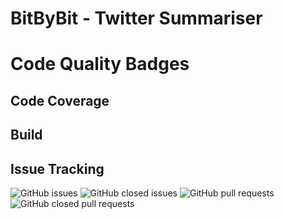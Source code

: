 # BitByBit - Twitter Summariser

# Code Quality Badges

## Code Coverage

## Build

## Issue Tracking
![GitHub issues](https://img.shields.io/github/issues/COS301-SE-2022/Twitter-Summariser?style=for-the-badge)
![GitHub closed issues](https://img.shields.io/github/issues-closed/COS301-SE-2022/Twitter-Summariser?style=for-the-badge)
![GitHub pull requests](https://img.shields.io/github/issues-pr/COS301-SE-2022/Twitter-Summariser?style=for-the-badge)
![GitHub closed pull requests](https://img.shields.io/github/issues-pr-closed/COS301-SE-2022/Twitter-Summariser?style=for-the-badge)




